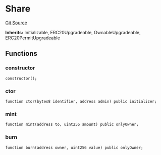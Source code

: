 # Share
[Git Source](https://github.com/fluidity-money/9lives.so/blob/a3e3525c308d1ecd85b41202701e1c53b0057200/src/Share.sol)

**Inherits:**
Initializable, ERC20Upgradeable, OwnableUpgradeable, ERC20PermitUpgradeable


## Functions
### constructor


```solidity
constructor();
```

### ctor


```solidity
function ctor(bytes8 identifier, address admin) public initializer;
```

### mint


```solidity
function mint(address to, uint256 amount) public onlyOwner;
```

### burn


```solidity
function burn(address owner, uint256 value) public onlyOwner;
```


